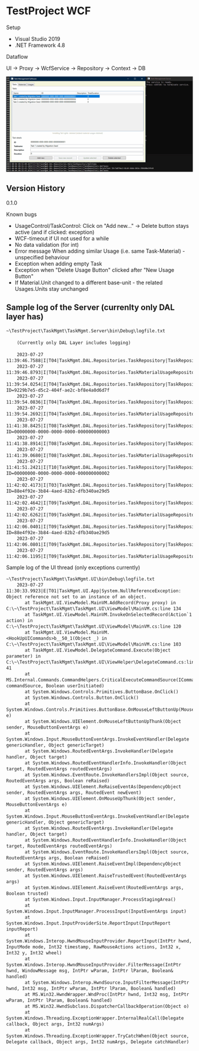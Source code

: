 # TestProject WCF

Setup

- Visual Studio 2019
- .NET Framework 4.8

Dataflow

UI -> Proxy -> WcfService -> Repository -> Context -> DB

![TaskMgmt](./TaskMgmt.gif)

Version History
--

0.1.0

Known bugs

- UsageControl/TaskControl: Click on "Add new..." -> Delete button stays active (and if clicked: exception)
- WCF-timeout if UI not used for a while
- No data validation (for int)
- Error message When adding similar Usage (i.e. same Task-Material) - unspecified behaviour
- Exception when adding empty Task
- Exception when "Delete Usage Button" clicked after "New Usage Button" 
- If Material.Unit changed to a different base-unit - the related Usages.Units stay unchanged

Sample log of the Server (currenlty only DAL layer has)
--

	~\TestProject\TaskMgmt\TaskMgmt.Server\bin\Debug\logfile.txt
	
		(Currently only DAL Layer includes logging)

		2023-07-27 11:39:46.7588|I|T04|TaskMgmt.DAL.Repositories.TaskRepository|TaskRepository.GetTasks
		2023-07-27 11:39:46.8793|I|T04|TaskMgmt.DAL.Repositories.TaskMaterialUsageRepository|GetItems
		2023-07-27 11:39:54.0254|I|T04|TaskMgmt.DAL.Repositories.TaskRepository|TaskRepository.InsertTask ID=9229b7e5-d5c2-404f-ae2c-bf8e4a0d6d7f
		2023-07-27 11:39:54.0836|I|T04|TaskMgmt.DAL.Repositories.TaskRepository|TaskRepository.GetTasks
		2023-07-27 11:39:54.2692|I|T04|TaskMgmt.DAL.Repositories.TaskMaterialUsageRepository|GetItems
		2023-07-27 11:41:38.8425|I|T08|TaskMgmt.DAL.Repositories.TaskRepository|TaskRepository.DeleteTask ID=00000000-0000-0000-0000-000000000003
		2023-07-27 11:41:38.8914|I|T08|TaskMgmt.DAL.Repositories.TaskRepository|TaskRepository.GetTasks
		2023-07-27 11:41:39.0680|I|T08|TaskMgmt.DAL.Repositories.TaskMaterialUsageRepository|GetItems
		2023-07-27 11:41:51.2421|I|T10|TaskMgmt.DAL.Repositories.TaskRepository|TaskRepository.UpdateTask ID=00000000-0000-0000-0000-000000000002
		2023-07-27 11:42:02.4173|I|T03|TaskMgmt.DAL.Repositories.TaskRepository|TaskRepository.InsertTask ID=88e4f92e-3b84-4aed-82b2-dfb340ae29d5
		2023-07-27 11:42:02.4642|I|T09|TaskMgmt.DAL.Repositories.TaskRepository|TaskRepository.GetTasks
		2023-07-27 11:42:02.6262|I|T09|TaskMgmt.DAL.Repositories.TaskMaterialUsageRepository|GetItems
		2023-07-27 11:42:06.0401|I|T09|TaskMgmt.DAL.Repositories.TaskRepository|TaskRepository.DeleteTask ID=88e4f92e-3b84-4aed-82b2-dfb340ae29d5
		2023-07-27 11:42:06.0801|I|T09|TaskMgmt.DAL.Repositories.TaskRepository|TaskRepository.GetTasks
		2023-07-27 11:42:06.1195|I|T09|TaskMgmt.DAL.Repositories.TaskMaterialUsageRepository|GetItems

Sample log of the UI thread (only exceptions currently)

	~\TestProject\TaskMgmt\TaskMgmt.UI\bin\Debug\logfile.txt	
		2023-07-27 11:30:33.9923|E|T01|TaskMgmt.UI.App|System.NullReferenceException: Object reference not set to an instance of an object.
		   at TaskMgmt.UI.ViewModel.MainVM.AddRecord(Proxy proxy) in C:\~\TestProject\TaskMgmt\TaskMgmt.UI\ViewModel\MainVM.cs:line 134
		   at TaskMgmt.UI.ViewModel.MainVM.InvokeOnSelectedRecord(Action`1 action) in C:\~\TestProject\TaskMgmt\TaskMgmt.UI\ViewModel\MainVM.cs:line 120
		   at TaskMgmt.UI.ViewModel.MainVM.<HookUpUICommands>b__50_1(Object _) in C:\~\TestProject\TaskMgmt\TaskMgmt.UI\ViewModel\MainVM.cs:line 103
		   at TaskMgmt.UI.ViewModel.DelegateCommand.Execute(Object parameter) in C:\~\TestProject\TaskMgmt\TaskMgmt.UI\ViewHelper\DelegateCommand.cs:line 41
		   at MS.Internal.Commands.CommandHelpers.CriticalExecuteCommandSource(ICommandSource commandSource, Boolean userInitiated)
		   at System.Windows.Controls.Primitives.ButtonBase.OnClick()
		   at System.Windows.Controls.Button.OnClick()
		   at System.Windows.Controls.Primitives.ButtonBase.OnMouseLeftButtonUp(MouseButtonEventArgs e)
		   at System.Windows.UIElement.OnMouseLeftButtonUpThunk(Object sender, MouseButtonEventArgs e)
		   at System.Windows.Input.MouseButtonEventArgs.InvokeEventHandler(Delegate genericHandler, Object genericTarget)
		   at System.Windows.RoutedEventArgs.InvokeHandler(Delegate handler, Object target)
		   at System.Windows.RoutedEventHandlerInfo.InvokeHandler(Object target, RoutedEventArgs routedEventArgs)
		   at System.Windows.EventRoute.InvokeHandlersImpl(Object source, RoutedEventArgs args, Boolean reRaised)
		   at System.Windows.UIElement.ReRaiseEventAs(DependencyObject sender, RoutedEventArgs args, RoutedEvent newEvent)
		   at System.Windows.UIElement.OnMouseUpThunk(Object sender, MouseButtonEventArgs e)
		   at System.Windows.Input.MouseButtonEventArgs.InvokeEventHandler(Delegate genericHandler, Object genericTarget)
		   at System.Windows.RoutedEventArgs.InvokeHandler(Delegate handler, Object target)
		   at System.Windows.RoutedEventHandlerInfo.InvokeHandler(Object target, RoutedEventArgs routedEventArgs)
		   at System.Windows.EventRoute.InvokeHandlersImpl(Object source, RoutedEventArgs args, Boolean reRaised)
		   at System.Windows.UIElement.RaiseEventImpl(DependencyObject sender, RoutedEventArgs args)
		   at System.Windows.UIElement.RaiseTrustedEvent(RoutedEventArgs args)
		   at System.Windows.UIElement.RaiseEvent(RoutedEventArgs args, Boolean trusted)
		   at System.Windows.Input.InputManager.ProcessStagingArea()
		   at System.Windows.Input.InputManager.ProcessInput(InputEventArgs input)
		   at System.Windows.Input.InputProviderSite.ReportInput(InputReport inputReport)
		   at System.Windows.Interop.HwndMouseInputProvider.ReportInput(IntPtr hwnd, InputMode mode, Int32 timestamp, RawMouseActions actions, Int32 x, Int32 y, Int32 wheel)
		   at System.Windows.Interop.HwndMouseInputProvider.FilterMessage(IntPtr hwnd, WindowMessage msg, IntPtr wParam, IntPtr lParam, Boolean& handled)
		   at System.Windows.Interop.HwndSource.InputFilterMessage(IntPtr hwnd, Int32 msg, IntPtr wParam, IntPtr lParam, Boolean& handled)
		   at MS.Win32.HwndWrapper.WndProc(IntPtr hwnd, Int32 msg, IntPtr wParam, IntPtr lParam, Boolean& handled)
		   at MS.Win32.HwndSubclass.DispatcherCallbackOperation(Object o)
		   at System.Windows.Threading.ExceptionWrapper.InternalRealCall(Delegate callback, Object args, Int32 numArgs)
		   at System.Windows.Threading.ExceptionWrapper.TryCatchWhen(Object source, Delegate callback, Object args, Int32 numArgs, Delegate catchHandler)
